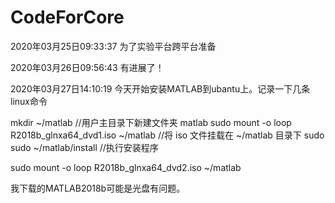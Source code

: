 # CodeForCore
2020年03月25日09:33:37
为了实验平台跨平台准备

2020年03月26日09:56:43
有进展了！

2020年03月27日14:10:19
今天开始安装MATLAB到ubantu上。记录一下几条linux命令

mkdir ~/matlab        //用户主目录下新建文件夹 matlab
sudo mount -o loop R2018b_glnxa64_dvd1.iso ~/matlab   //将 iso 文件挂载在 ~/matlab 目录下
sudo sudo ~/matlab/install        //执行安装程序

sudo mount -o loop R2018b_glnxa64_dvd2.iso ~/matlab

我下载的MATLAB2018b可能是光盘有问题。
